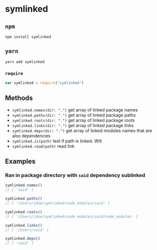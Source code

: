 # symlinked


## `npm`
```
npm install symlinked
```

## `yarn`
```
yarn add symlinked
```

### `require`

```js
var symlinked = require("symlinked")
```

## Methods

- `symlinked.names(dir: ".")` get array of linked package names
- `symlinked.paths(dir: ".")` get array of linked package paths
- `symlinked.roots(dir: ".")` get array of linked package roots
- `symlinked.links(dir: ".")` get array of linked package links
- `symlinked.deps(dir: ".")` get array of linked modules names that are also dependencies
- `symlinked.is(path)` test if path is linked. Will
- `symlinked.read(path)` read link

## Examples

### Ran in package directory with `said` dependency sublinked

```js
symlinked.names()
// [ 'said' ]
```

```js
symlinked.paths()
// [ '/Users/jdoe/symlinked/node_modules/said' ]
```

```js
symlinked.roots()
// [ '/Users/jdoe/symlinked/node_modules/said/node_modules' ]
```

```js
symlinked.links()
// [ '/Users/said' ]
```

```js
symlinked.deps()
// [ 'said' ]
```
